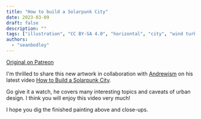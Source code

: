 ```yaml
---
title: "How to build a Solarpunk City"
date: 2023-03-09
draft: false
description: ""
tags: ["illustration", "CC BY-SA 4.0", "horizontal", "city", "wind turbine", "mountains"]
authors:
  - "seanbodley"
---
```


[Original on Patreon](https://www.patreon.com/posts/how-to-build-79790609)

I'm thrilled to share this new artwork in collaboration with [Andrewism](https://www.patreon.com/saintdrew/posts) on his latest video [How to Build a Solarpunk City](https://www.youtube.com/watch?v=4UmU1dSe3n0&ab_channel=Andrewism).  

Go give it a watch, he covers many interesting topics and caveats of urban design.  I think you will enjoy this video very much!

I hope you dig the finished painting above and close-ups.  


